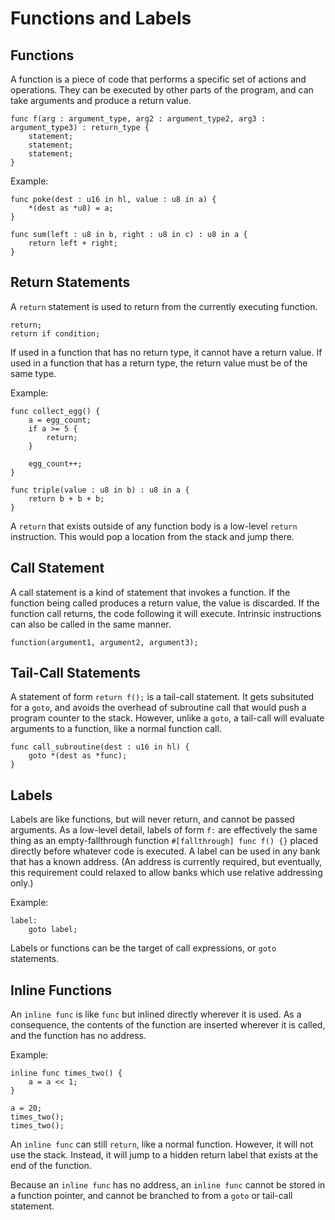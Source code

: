 # Functions and Labels

## Functions

A function is a piece of code that performs a specific set of actions and operations. They can be executed by other parts of the program, and can take arguments and produce a return value.

```wiz
func f(arg : argument_type, arg2 : argument_type2, arg3 : argument_type3) : return_type {
    statement;
    statement;
    statement;
}
```

Example:

```wiz
func poke(dest : u16 in hl, value : u8 in a) {
    *(dest as *u8) = a;
}

func sum(left : u8 in b, right : u8 in c) : u8 in a {
    return left + right;
}
```

## Return Statements

A `return` statement is used to return from the currently executing function.

```wiz
return;
return if condition;
```

If used in a function that has no return type, it cannot have a return value. If used in a function that has a return type, the return value must be of the same type.

Example:

```wiz
func collect_egg() {
    a = egg_count;
    if a >= 5 {
        return;
    }

    egg_count++;
}

func triple(value : u8 in b) : u8 in a {
    return b + b + b;
}
```

A `return` that exists outside of any function body is a low-level `return` instruction. This would pop a location from the stack and jump there.

## Call Statement

A call statement is a kind of statement that invokes a function. If the function being called produces a return value, the value is discarded. If the function call returns, the code following it will execute. Intrinsic instructions can also be called in the same manner.

```wiz
function(argument1, argument2, argument3);
```

## Tail-Call Statements

A statement of form `return f();` is a tail-call statement. It gets subsituted for a `goto`, and avoids the overhead of subroutine call that would push a program counter to the stack. However, unlike a `goto`, a tail-call will evaluate arguments to a function, like a normal function call.

```wiz
func call_subroutine(dest : u16 in hl) {
    goto *(dest as *func);
}
```

## Labels

Labels are like functions, but will never return, and cannot be passed arguments. As a low-level detail, labels of form `f:` are effectively the same thing as an empty-fallthrough function `#[fallthrough] func f() {}` placed directly before whatever code is executed. A label can be used in any bank that has a known address. (An address is currently required, but eventually, this requirement could relaxed to allow banks which use relative addressing only.)

Example:

```wiz
label:
    goto label;
```

Labels or functions can be the target of call expressions, or `goto` statements.

## Inline Functions

An `inline func` is like `func` but inlined directly wherever it is used. As a consequence, the contents of the function are inserted wherever it is called, and the function has no address.

Example:

```wiz
inline func times_two() {
    a = a << 1;
}

a = 20;
times_two();
times_two();
```

An `inline func` can still `return`, like a normal function. However, it will not use the stack. Instead, it will jump to a hidden return label that exists at the end of the function.

Because an `inline func` has no address, an `inline func` cannot be stored in a function pointer, and cannot be branched to from a `goto` or tail-call statement.

